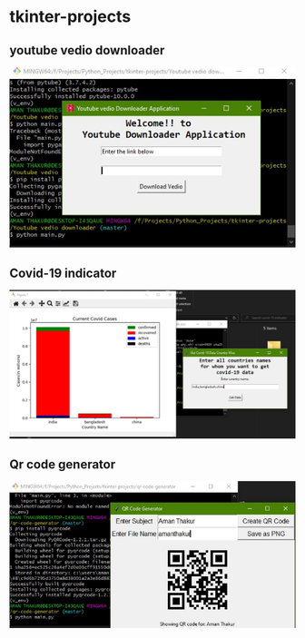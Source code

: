 # tkinter-projects

## youtube vedio downloader

![youtube-vedio-downloader](https://github.com/jhonsnow456/sreenshot/blob/main/tkinter/youtube-vedio%20downloader.jpg)

## Covid-19 indicator

![covid-19-indicator](https://github.com/jhonsnow456/sreenshot/blob/main/tkinter/covid-19-indicator.jpg)

## Qr code generator

![qrcode generator](https://github.com/jhonsnow456/sreenshot/blob/main/tkinter/qrcodegenerator.jpg)

